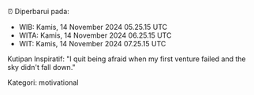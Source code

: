 ⏰ Diperbarui pada:
- WIB: Kamis, 14 November 2024 05.25.15 UTC
- WITA: Kamis, 14 November 2024 06.25.15 UTC
- WIT: Kamis, 14 November 2024 07.25.15 UTC

Kutipan Inspiratif:
"I quit being afraid when my first venture failed and the sky didn't fall down."


Kategori: motivational

